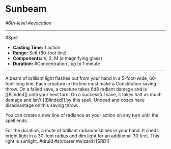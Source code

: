 # Sunbeam
*#6th-level #evocation*
___ 
#Spell
- **Casting Time:** 1 action
- **Range:** Self (60-foot line)
- **Components:** V, S, M (a magnifying glass)
- **Duration:** #Concentration , up to 1 minute
---
A beam of brilliant light flashes out from your hand in a 5-foot-wide, 60-foot-long line. Each creature in the line must make a Constitution saving throw. On a failed save, a creature takes 6d8 radiant damage and is [[Blinded]] until your next turn. On a successful save, it takes half as much damage and isn't [[Blinded]] by this spell. Undead and oozes have disadvantage on this saving throw.

You can create a new line of radiance as your action on any turn until the spell ends.

For the duration, a mote of brilliant radiance shines in your hand. It sheds bright light in a 30-foot radius and dim light for an additional 30 feet. This light is sunlight.
#druid
#sorcerer
#wizard
[[SRD]]